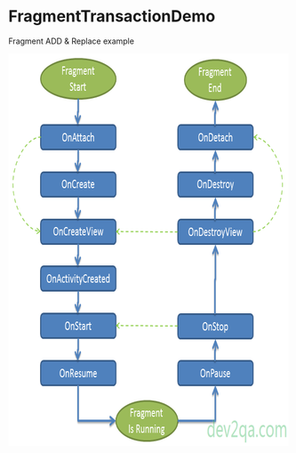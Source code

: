 # FragmentTransactionDemo
Fragment ADD &amp; Replace example

<p align="center">
  <img width="796" height="705" src="https://github.com/HadesPTIT/FragmentTransactionDemo/blob/master/app/src/main/res/drawable/fragment.png">
</p>
